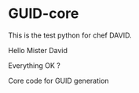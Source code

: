 # GUID-core

This is the test python for chef DAVID.

Hello Mister David

Everything OK ?

Core code for GUID generation
